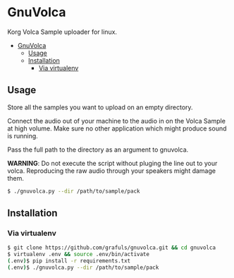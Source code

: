 # GnuVolca

Korg Volca Sample uploader for linux.

- [GnuVolca](#gnuvolca)
  - [Usage](#usage)
  - [Installation](#installation)
    - [Via virtualenv](#via-virtualenv)

## Usage
Store all the samples you want to upload on an empty directory.

Connect the audio out of your machine to the audio in on the Volca Sample at high volume. Make sure no other application which might produce sound is running. 

Pass the full path to the directory as an argument to gnuvolca.

**WARNING**: Do not execute the script without pluging the line out to your volca. Reproducing the raw audio through your speakers might damage them.

```bash
$ ./gnuvolca.py --dir /path/to/sample/pack
```

## Installation
### Via virtualenv
```bash
$ git clone https://github.com/grafuls/gnuvolca.git && cd gnuvolca
$ virtualenv .env && source .env/bin/activate
(.env)$ pip install -r requirements.txt
(.env)$ ./gnuvolca.py --dir /path/to/sample/pack
```